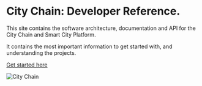 # City Chain: **Developer Reference**.

This site contains the software architecture, documentation and API for the City Chain and Smart City Platform.

It contains the most important information to get started with, and understanding the projects.

[Get started here](/articles/intro.html)

![City Chain](https://city-chain.org/images/logo/city-chain-gold-100x.png "City Chain")

